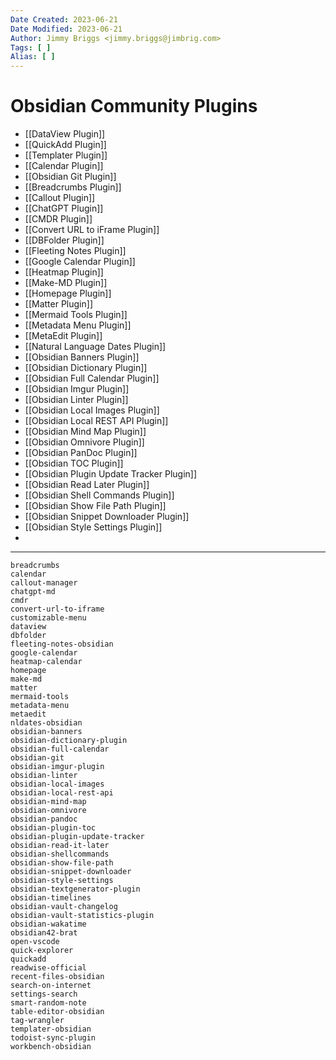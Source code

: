 ```yaml
---
Date Created: 2023-06-21
Date Modified: 2023-06-21
Author: Jimmy Briggs <jimmy.briggs@jimbrig.com>
Tags: [ ]
Alias: [ ]
---
```


# Obsidian Community Plugins

- [[DataView Plugin]]
- [[QuickAdd Plugin]]
- [[Templater Plugin]]
- [[Calendar Plugin]]
- [[Obsidian Git Plugin]]
- [[Breadcrumbs Plugin]]
- [[Callout Plugin]]
- [[ChatGPT Plugin]]
- [[CMDR Plugin]]
- [[Convert URL to iFrame Plugin]]
- [[DBFolder Plugin]]
- [[Fleeting Notes Plugin]]
- [[Google Calendar Plugin]]
- [[Heatmap Plugin]]
- [[Make-MD Plugin]]
- [[Homepage Plugin]]
- [[Matter Plugin]]
- [[Mermaid Tools Plugin]]
- [[Metadata Menu Plugin]]
- [[MetaEdit Plugin]]
- [[Natural Language Dates Plugin]]
- [[Obsidian Banners Plugin]]
- [[Obsidian Dictionary Plugin]]
- [[Obsidian Full Calendar Plugin]]
- [[Obsidian Imgur Plugin]]
- [[Obsidian Linter Plugin]]
- [[Obsidian Local Images Plugin]]
- [[Obsidian Local REST API Plugin]]
- [[Obsidian Mind Map Plugin]]
- [[Obsidian Omnivore Plugin]]
- [[Obsidian PanDoc Plugin]]
- [[Obsidian TOC Plugin]]
- [[Obsidian Plugin Update Tracker Plugin]]
- [[Obsidian Read Later Plugin]]
- [[Obsidian Shell Commands Plugin]]
- [[Obsidian Show File Path Plugin]]
- [[Obsidian Snippet Downloader Plugin]]
- [[Obsidian Style Settings Plugin]]
- 

***

```text
breadcrumbs
calendar
callout-manager
chatgpt-md
cmdr
convert-url-to-iframe
customizable-menu
dataview
dbfolder
fleeting-notes-obsidian
google-calendar
heatmap-calendar
homepage
make-md
matter
mermaid-tools
metadata-menu
metaedit
nldates-obsidian
obsidian-banners
obsidian-dictionary-plugin
obsidian-full-calendar
obsidian-git
obsidian-imgur-plugin
obsidian-linter
obsidian-local-images
obsidian-local-rest-api
obsidian-mind-map
obsidian-omnivore
obsidian-pandoc
obsidian-plugin-toc
obsidian-plugin-update-tracker
obsidian-read-it-later
obsidian-shellcommands
obsidian-show-file-path
obsidian-snippet-downloader
obsidian-style-settings
obsidian-textgenerator-plugin
obsidian-timelines
obsidian-vault-changelog
obsidian-vault-statistics-plugin
obsidian-wakatime
obsidian42-brat
open-vscode
quick-explorer
quickadd
readwise-official
recent-files-obsidian
search-on-internet
settings-search
smart-random-note
table-editor-obsidian
tag-wrangler
templater-obsidian
todoist-sync-plugin
workbench-obsidian
```